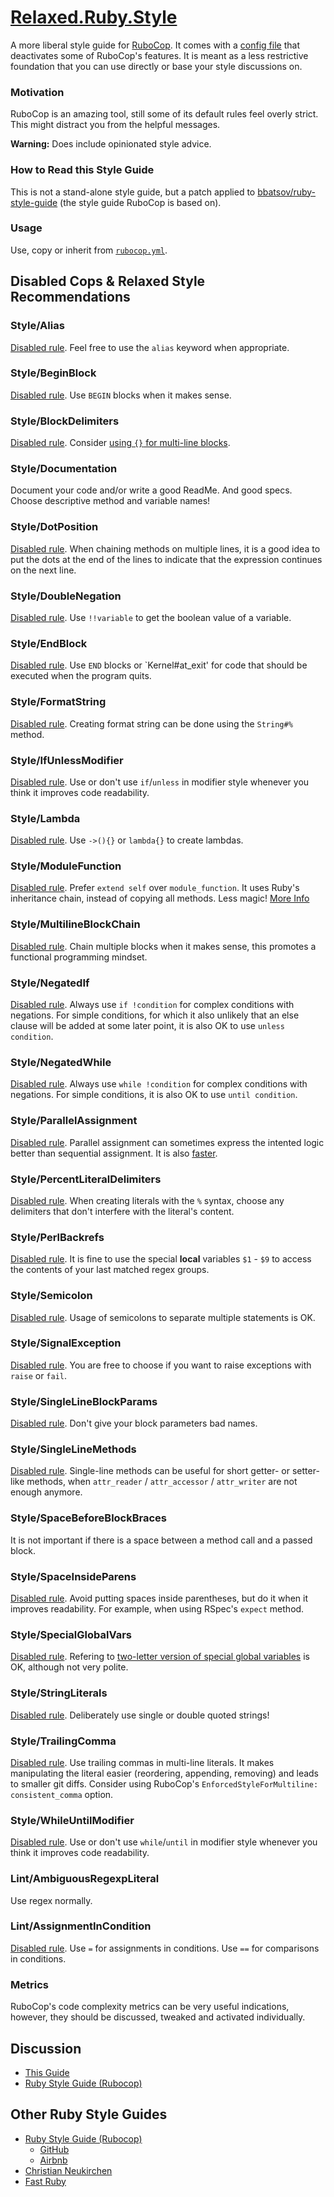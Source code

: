 # [Relaxed.Ruby.Style](http://relaxed.ruby.style)

A more liberal style guide for [RuboCop](https://github.com/bbatsov/rubocop). It comes
with a [config file](http://relaxed.ruby.style/rubocop.yml) that deactivates some of
RuboCop's features. It is meant as a less restrictive foundation that you can use
directly or base your style discussions on.

### Motivation

RuboCop is an amazing tool, still some of its default rules feel overly strict. This
might distract you from the helpful messages.

**Warning:** Does include opinionated style advice.

### How to Read this Style Guide

This is not a stand-alone style guide, but a patch applied to
[bbatsov/ruby-style-guide](https://github.com/bbatsov/ruby-style-guide)
(the style guide RuboCop is based on).

### Usage

Use, copy or inherit from [`rubocop.yml`](http://relaxed.ruby.style/rubocop.yml).

## Disabled Cops & Relaxed Style Recommendations

### Style/Alias

[Disabled rule](https://github.com/bbatsov/ruby-style-guide#alias-method). Feel free to
use the `alias` keyword when appropriate.

### Style/BeginBlock

[Disabled rule](https://github.com/bbatsov/ruby-style-guide#no-BEGIN-blocks). Use `BEGIN`
blocks when it makes sense.

### Style/BlockDelimiters

[Disabled rule](https://github.com/bbatsov/ruby-style-guide#single-line-blocks).
Consider [using `{}` for multi-line blocks](https://github.com/chneukirchen/styleguide/blob/e60de37b478d3f892f6985a58d573016f33f0269/RUBY-STYLE#L63-L67).

### Style/Documentation

Document your code and/or write a good ReadMe. And good specs. Choose descriptive
method and variable names!

### Style/DotPosition

[Disabled rule](https://github.com/bbatsov/ruby-style-guide#consistent-multi-line-chains).
When chaining methods on multiple lines, it is a good idea to put the dots at the end of
the lines to indicate that the expression continues on the next line.

### Style/DoubleNegation

[Disabled rule](https://github.com/bbatsov/ruby-style-guide#no-bang-bang). Use `!!variable`
to get the boolean value of a variable.

### Style/EndBlock

[Disabled rule](https://github.com/bbatsov/ruby-style-guide#no-END-blocks). Use `END`
blocks or `Kernel#at_exit' for code that should be executed when the program quits.

### Style/FormatString

[Disabled rule](https://github.com/bbatsov/ruby-style-guide#sprintf). Creating format
string can be done using the `String#%` method.

### Style/IfUnlessModifier

[Disabled rule](https://github.com/bbatsov/ruby-style-guide#if-as-a-modifier). Use or
don't use `if`/`unless` in modifier style whenever you think it improves code readability.

### Style/Lambda

[Disabled rule](https://github.com/bbatsov/ruby-style-guide#lambda-multi-line). Use
`->(){}` or `lambda{}` to create lambdas.

### Style/ModuleFunction

[Disabled rule](https://github.com/bbatsov/ruby-style-guide#module-function). Prefer
`extend self` over `module_function`. It uses Ruby's inheritance chain, instead of
copying all methods. Less magic!
[More Info](http://idiosyncratic-ruby.com/8-self-improvement.html)

### Style/MultilineBlockChain

[Disabled rule](https://github.com/bbatsov/ruby-style-guide#single-line-blocks). Chain
multiple blocks when it makes sense, this promotes a functional programming mindset.

### Style/NegatedIf

[Disabled rule](https://github.com/bbatsov/ruby-style-guide#unless-for-negatives). Always
use `if !condition` for complex conditions with negations. For simple conditions, for
which it also unlikely that an else clause will be added at some later point, it is also
OK to use `unless condition`.

### Style/NegatedWhile

[Disabled rule](https://github.com/bbatsov/ruby-style-guide#until-for-negatives). Always
use `while !condition` for complex conditions with negations. For simple conditions,
it is also OK to use `until condition`.

### Style/ParallelAssignment

[Disabled rule](https://github.com/bbatsov/ruby-style-guide#parallel-assignment).
Parallel assignment can sometimes express the intented logic better than sequential
assignment. It is also [faster](https://github.com/JuanitoFatas/fast-ruby#parallel-assignment-vs-sequential-assignment-code).

### Style/PercentLiteralDelimiters

[Disabled rule](https://github.com/bbatsov/ruby-style-guide#percent-literal-braces). When
creating literals with the `%` syntax, choose any delimiters that don't interfere with
the literal's content.

### Style/PerlBackrefs

[Disabled rule](https://github.com/bbatsov/ruby-style-guide#no-perl-regexp-last-matchers).
It is fine to use the special **local** variables `$1` - `$9` to access the contents of
your last matched regex groups.

### Style/Semicolon

[Disabled rule](https://github.com/bbatsov/ruby-style-guide#no-semicolon). Usage of
semicolons to separate multiple statements is OK.

### Style/SignalException

[Disabled rule](https://github.com/bbatsov/ruby-style-guide#fail-method). You are free
to choose if you want to raise exceptions with `raise` or `fail`.

### Style/SingleLineBlockParams

[Disabled rule](https://github.com/bbatsov/ruby-style-guide#reduce-blocks). Don't give
your block parameters bad names.

### Style/SingleLineMethods

[Disabled rule](https://github.com/bbatsov/ruby-style-guide#no-single-line-methods).
Single-line methods can be useful for short getter- or setter-like methods, when
`attr_reader` / `attr_accessor` / `attr_writer` are not enough anymore.

### Style/SpaceBeforeBlockBraces

It is not important if there is a space between a method call and a passed block.

### Style/SpaceInsideParens

[Disabled rule](https://github.com/bbatsov/ruby-style-guide#no-spaces-braces). Avoid
putting spaces inside parentheses, but do it when it improves readability.
For example, when using RSpec's `expect` method.

### Style/SpecialGlobalVars

[Disabled rule](https://github.com/bbatsov/ruby-style-guide#no-cryptic-perlisms).
Refering to [two-letter version of special global variables](http://idiosyncratic-ruby.com/9-globalization.html#list-of-all-two-letter-global-variables) is OK, although not very polite.

### Style/StringLiterals

[Disabled rule](https://github.com/bbatsov/ruby-style-guide#consistent-string-literals).
Deliberately use single or double quoted strings!

### Style/TrailingComma

[Disabled rule](https://github.com/bbatsov/ruby-style-guide#no-trailing-array-commas).
Use trailing commas in multi-line literals. It makes manipulating the literal easier
(reordering, appending, removing) and leads to smaller git diffs. Consider using RuboCop's
`EnforcedStyleForMultiline: consistent_comma` option.

### Style/WhileUntilModifier

[Disabled rule](https://github.com/bbatsov/ruby-style-guide#while-as-a-modifier). Use or
don't use `while`/`until` in modifier style whenever you think it improves code
readability.

### Lint/AmbiguousRegexpLiteral

Use regex normally.

### Lint/AssignmentInCondition

[Disabled rule](https://github.com/bbatsov/ruby-style-guide#safe-assignment-in-condition). Use `=` for assignments in conditions. Use `==` for comparisons in conditions.

### Metrics

RuboCop's code complexity metrics can be very useful indications, however, they should
be discussed, tweaked and activated individually.

## Discussion

* [This Guide](https://github.com/janlelis/relaxed.ruby.style/issues/)
* [Ruby Style Guide (Rubocop)](https://github.com/bbatsov/ruby-style-guide/issues/)

## Other Ruby Style Guides

* [Ruby Style Guide (Rubocop)](https://github.com/bbatsov/ruby-style-guide/issues/)
  * [GitHub](https://github.com/styleguide/ruby)
  * [Airbnb](https://github.com/airbnb/ruby)
* [Christian Neukirchen](https://github.com/chneukirchen/styleguide/blob/master/RUBY-STYLE)
* [Fast Ruby](https://github.com/JuanitoFatas/fast-ruby)
